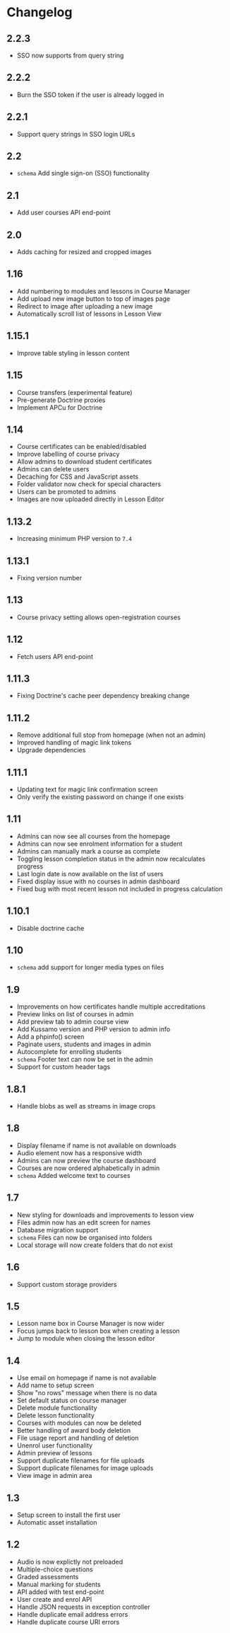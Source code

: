 Changelog
=========

2.2.3
-----

* SSO now supports from query string

2.2.2
-----

* Burn the SSO token if the user is already logged in

2.2.1
-----

* Support query strings in SSO login URLs

2.2
---

* `schema` Add single sign-on (SSO) functionality

2.1
---

* Add user courses API end-point

2.0
---

* Adds caching for resized and cropped images

1.16
----
* Add numbering to modules and lessons in Course Manager
* Add upload new image button to top of images page
* Redirect to image after uploading a new image
* Automatically scroll list of lessons in Lesson View

1.15.1
------
* Improve table styling in lesson content

1.15
----
* Course transfers (experimental feature)
* Pre-generate Doctrine proxies
* Implement APCu for Doctrine

1.14
----
* Course certificates can be enabled/disabled
* Improve labelling of course privacy
* Allow admins to download student certificates
* Admins can delete users
* Decaching for CSS and JavaScript assets
* Folder validator now check for special characters
* Users can be promoted to admins
* Images are now uploaded directly in Lesson Editor

1.13.2
------
* Increasing minimum PHP version to `7.4`

1.13.1
------
* Fixing version number

1.13
----
* Course privacy setting allows open-registration courses

1.12
----
* Fetch users API end-point

1.11.3
------
* Fixing Doctrine's cache peer dependency breaking change

1.11.2
------
* Remove additional full stop from homepage (when not an admin)
* Improved handling of magic link tokens
* Upgrade dependencies

1.11.1
------
* Updating text for magic link confirmation screen
* Only verify the existing  password on change if one exists

1.11
----
* Admins can now see all courses from the homepage
* Admins can now see enrolment information for a student
* Admins can manually mark a course as complete
* Toggling lesson completion status in the admin now recalculates progress
* Last login date is now available on the list of users
* Fixed display issue with no courses in admin dashboard
* Fixed bug with most recent lesson not included in progress calculation

1.10.1
------
* Disable doctrine cache

1.10
----
* `schema` add support for longer media types on files

1.9
---
* Improvements on how certificates handle multiple accreditations
* Preview links on list of courses in admin
* Add preview tab to admin course view
* Add Kussamo version and PHP version to admin info
* Add a phpinfo() screen
* Paginate users, students and images in admin
* Autocomplete for enrolling students
* `schema` Footer text can now be set in the admin
* Support for custom header tags

1.8.1
-----
* Handle blobs as well as streams in image crops

1.8
---
* Display filename if name is not available on downloads
* Audio element now has a responsive width
* Admins can now preview the course dashboard
* Courses are now ordered alphabetically in admin
* `schema` Added welcome text to courses

1.7
---
* New styling for downloads and improvements to lesson view
* Files admin now has an edit screen for names
* Database migration support
* `schema` Files can now be organised into folders
* Local storage will now create folders that do not exist

1.6
---
* Support custom storage providers

1.5
---
* Lesson name box in Course Manager is now wider
* Focus jumps back to lesson box when creating a lesson
* Jump to module when closing the lesson editor

1.4
---
* Use email on homepage if name is not available
* Add name to setup screen
* Show "no rows" message when there is no data
* Set default status on course manager
* Delete module functionality
* Delete lesson functionality
* Courses with modules can now be deleted
* Better handling of award body deletion
* File usage report and handling of deletion
* Unenrol user functionality
* Admin preview of lessons
* Support duplicate filenames for file uploads
* Support duplicate filenames for image uploads
* View image in admin area

1.3
---
* Setup screen to install the first user
* Automatic asset installation

1.2
---

* Audio is now explictly not preloaded
* Multiple-choice questions
* Graded assessments
* Manual marking for students
* API added with test end-point
* User create and enrol API
* Handle JSON requests in exception controller
* Handle duplicate email address errors
* Handle duplicate course URI errors
